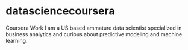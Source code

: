 # datasciencecoursera
Coursera Work
I am a US based ammature data scientist specialized in business analytics and curious about predictive modeling and machine learning.
